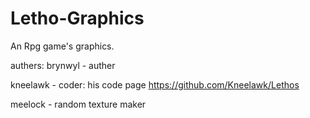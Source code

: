 # Letho-Graphics
An Rpg game's graphics.

authers:
brynwyl - auther

kneelawk - coder: his code page https://github.com/Kneelawk/Lethos

meelock - random texture maker
